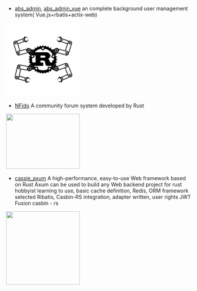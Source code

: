 
* [abs_admin](https://github.com/rbatis/abs_admin), [abs_admin_vue](https://github.com/rbatis/abs_admin_vue)  an complete background user management system(
  Vue.js+rbatis+actix-web)

<img style="width: 200px;height: 200px;" width="200" height="200" src="logo.png" />

* [NFido](https://github.com/nfido/nfido.git) A community forum system developed by Rust

<img style="width: 200px;height: 150px;" width="200" height="150" src="https://user-images.githubusercontent.com/278153/160108965-bdc2e6fd-ce7d-4a80-887f-a4c094e13f6c.png" />

* [cassie_axum](https://gitee.com/stringlxd/cassie_axum)  A high-performance, easy-to-use Web framework based on Rust Axum can be used to build any Web backend project for rust hobbyist learning to use, basic cache definition, Redis, ORM framework selected Ribatis, Casbin-RS integration, adapter written, user rights JWT Fusion casbin - rs

<img style="width: 200px;height: 200px;" width="200" height="200" src="https://user-images.githubusercontent.com/3481148/162619158-bef0caaa-501b-4680-87e0-34157620b84c.png" />

